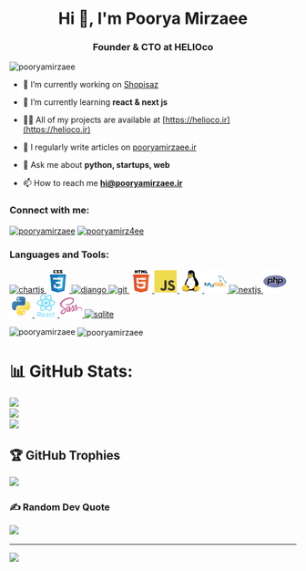 <h1 align="center">Hi 👋, I'm Poorya Mirzaee</h1>
<h3 align="center">Founder & CTO at HELIOco</h3>

<p align="left"> <img src="https://komarev.com/ghpvc/?username=pooryamirzaee&label=Profile%20views&color=0e75b6&style=flat" alt="pooryamirzaee" /> </p>

- 🔭 I’m currently working on [Shopisaz](shopisaz.ir)

- 🌱 I’m currently learning **react & next js**

- 👨‍💻 All of my projects are available at [https://helioco.ir](https://helioco.ir)

- 📝 I regularly write articles on [pooryamirzaee.ir](pooryamirzaee.ir)

- 💬 Ask me about **python, startups, web**

- 📫 How to reach me **hi@pooryamirzaee.ir**

<h3 align="left">Connect with me:</h3>
<p align="left">
<a href="https://linkedin.com/in/pooryamirzaee" target="blank"><img align="center" src="https://raw.githubusercontent.com/rahuldkjain/github-profile-readme-generator/master/src/images/icons/Social/linked-in-alt.svg" alt="pooryamirzaee" height="30" width="40" /></a>
<a href="https://instagram.com/pooryamirz4ee" target="blank"><img align="center" src="https://raw.githubusercontent.com/rahuldkjain/github-profile-readme-generator/master/src/images/icons/Social/instagram.svg" alt="pooryamirz4ee" height="30" width="40" /></a>
</p>

<h3 align="left">Languages and Tools:</h3>
<p align="left"> <a href="https://www.chartjs.org" target="_blank" rel="noreferrer"> <img src="https://www.chartjs.org/media/logo-title.svg" alt="chartjs" width="40" height="40"/> </a> <a href="https://www.w3schools.com/css/" target="_blank" rel="noreferrer"> <img src="https://raw.githubusercontent.com/devicons/devicon/master/icons/css3/css3-original-wordmark.svg" alt="css3" width="40" height="40"/> </a> <a href="https://www.djangoproject.com/" target="_blank" rel="noreferrer"> <img src="https://cdn.worldvectorlogo.com/logos/django.svg" alt="django" width="40" height="40"/> </a> <a href="https://git-scm.com/" target="_blank" rel="noreferrer"> <img src="https://www.vectorlogo.zone/logos/git-scm/git-scm-icon.svg" alt="git" width="40" height="40"/> </a> <a href="https://www.w3.org/html/" target="_blank" rel="noreferrer"> <img src="https://raw.githubusercontent.com/devicons/devicon/master/icons/html5/html5-original-wordmark.svg" alt="html5" width="40" height="40"/> </a> <a href="https://developer.mozilla.org/en-US/docs/Web/JavaScript" target="_blank" rel="noreferrer"> <img src="https://raw.githubusercontent.com/devicons/devicon/master/icons/javascript/javascript-original.svg" alt="javascript" width="40" height="40"/> </a> <a href="https://www.linux.org/" target="_blank" rel="noreferrer"> <img src="https://raw.githubusercontent.com/devicons/devicon/master/icons/linux/linux-original.svg" alt="linux" width="40" height="40"/> </a> <a href="https://www.mysql.com/" target="_blank" rel="noreferrer"> <img src="https://raw.githubusercontent.com/devicons/devicon/master/icons/mysql/mysql-original-wordmark.svg" alt="mysql" width="40" height="40"/> </a> <a href="https://nextjs.org/" target="_blank" rel="noreferrer"> <img src="https://cdn.worldvectorlogo.com/logos/nextjs-2.svg" alt="nextjs" width="40" height="40"/> </a> <a href="https://www.php.net" target="_blank" rel="noreferrer"> <img src="https://raw.githubusercontent.com/devicons/devicon/master/icons/php/php-original.svg" alt="php" width="40" height="40"/> </a> <a href="https://www.python.org" target="_blank" rel="noreferrer"> <img src="https://raw.githubusercontent.com/devicons/devicon/master/icons/python/python-original.svg" alt="python" width="40" height="40"/> </a> <a href="https://reactjs.org/" target="_blank" rel="noreferrer"> <img src="https://raw.githubusercontent.com/devicons/devicon/master/icons/react/react-original-wordmark.svg" alt="react" width="40" height="40"/> </a> <a href="https://sass-lang.com" target="_blank" rel="noreferrer"> <img src="https://raw.githubusercontent.com/devicons/devicon/master/icons/sass/sass-original.svg" alt="sass" width="40" height="40"/> </a> <a href="https://www.sqlite.org/" target="_blank" rel="noreferrer"> <img src="https://www.vectorlogo.zone/logos/sqlite/sqlite-icon.svg" alt="sqlite" width="40" height="40"/> </a> </p>

<p><img align="left" src="https://github-readme-stats.vercel.app/api/top-langs?username=pooryamirzaee&show_icons=true&locale=en&layout=compact" alt="pooryamirzaee" /></p>

<p>&nbsp;<img align="center" src="https://github-readme-stats.vercel.app/api?username=pooryamirzaee&show_icons=true&locale=en" alt="pooryamirzaee" /></p>















# 📊 GitHub Stats:
![](https://github-readme-stats.vercel.app/api?username=pooryamirzaee&theme=radical&hide_border=false&include_all_commits=true&count_private=true)<br/>
![](https://github-readme-streak-stats.herokuapp.com/?user=pooryamirzaee&theme=radical&hide_border=false)<br/>
![](https://github-readme-stats.vercel.app/api/top-langs/?username=pooryamirzaee&theme=radical&hide_border=false&include_all_commits=true&count_private=true&layout=compact)

## 🏆 GitHub Trophies
![](https://github-profile-trophy.vercel.app/?username=pooryamirzaee&theme=radical&no-frame=false&no-bg=true&margin-w=4)

### ✍️ Random Dev Quote
![](https://quotes-github-readme.vercel.app/api?type=vetical&theme=radical)

---
[![](https://visitcount.itsvg.in/api?id=pooryamirzaee&icon=0&color=0)](https://visitcount.itsvg.in)

<!-- Proudly created with GPRM ( https://gprm.itsvg.in ) -->
